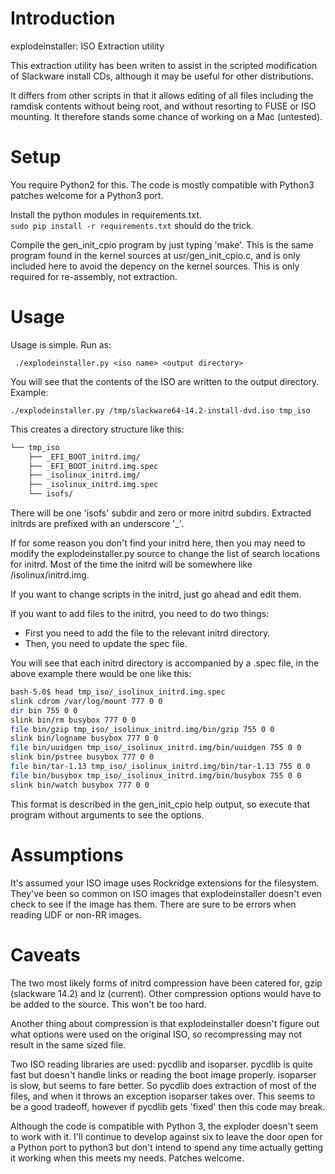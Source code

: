 Introduction
============

explodeinstaller: ISO Extraction utility

This extraction utility has been writen to assist in the scripted
modification of Slackware install CDs, although it may be useful for
other distributions.

It differs from other scripts in that it allows editing of all files
including the ramdisk contents without being root, and without resorting
to FUSE or ISO mounting.  It therefore stands some chance of working
on a Mac (untested).


Setup
=====

You require Python2 for this.  The code is mostly compatible with Python3
patches welcome for a Python3 port.

Install the python modules in requirements.txt.  
`sudo pip install -r requirements.txt` should do the trick.

Compile the gen_init_cpio program by just typing 'make'.  This is the
same program found in the kernel sources at usr/gen_init_cpio.c, and
is only included here to avoid the depency on the kernel sources.
This is only required for re-assembly, not extraction.


Usage
=====

Usage is simple.  Run as:

```
 ./explodeinstaller.py <iso name> <output directory>
```

You will see that the contents of the ISO are written to the output
directory.  Example:

```
./explodeinstaller.py /tmp/slackware64-14.2-install-dvd.iso tmp_iso
```

This creates a directory structure like this:

```bash
└── tmp_iso
    ├── _EFI_BOOT_initrd.img/
    ├── _EFI_BOOT_initrd.img.spec
    ├── _isolinux_initrd.img/
    ├── _isolinux_initrd.img.spec
    └── isofs/
```

There will be one 'isofs' subdir and zero or more initrd
subdirs.  Extracted initrds are prefixed with an underscore '_'.  

If for some reason you don't find your initrd here, then you may need to
modify the explodeinstaller.py source to change the list of search 
locations for initrd.  Most of the time the initrd will be somewhere like
/isolinux/initrd.img.

If you want to change scripts in the initrd, just go ahead and edit them.

If you want to add files to the initrd, you need to do two things:
 - First you need to add the file to the relevant initrd directory.  
 - Then, you need to update the spec file.

You will see that each initrd directory is accompanied by a .spec file,
in the above example there would be one like this:

```bash
bash-5.0$ head tmp_iso/_isolinux_initrd.img.spec 
slink cdrom /var/log/mount 777 0 0
dir bin 755 0 0
slink bin/rm busybox 777 0 0
file bin/gzip tmp_iso/_isolinux_initrd.img/bin/gzip 755 0 0
slink bin/logname busybox 777 0 0
file bin/uuidgen tmp_iso/_isolinux_initrd.img/bin/uuidgen 755 0 0
slink bin/pstree busybox 777 0 0
file bin/tar-1.13 tmp_iso/_isolinux_initrd.img/bin/tar-1.13 755 0 0
file bin/busybox tmp_iso/_isolinux_initrd.img/bin/busybox 755 0 0
slink bin/watch busybox 777 0 0
```

This format is described in the gen_init_cpio help output, so execute
that program without arguments to see the options.


Assumptions
===========

It's assumed your ISO image uses Rockridge extensions for the filesystem. 
They've been so common on ISO images that explodeinstaller doesn't even 
check to see if the image has them.  There are sure to be errors when reading 
UDF or non-RR images.


Caveats
=======

The two most likely forms of initrd compression have been catered for, 
gzip (slackware 14.2) and lz (current).  Other compression options would
have to be added to the source.  This won't be too hard.

Another thing about compression is that explodeinstaller doesn't figure 
out what options were used on the original ISO, so recompressing may not
result in the same sized file.

Two ISO reading libraries are used:  pycdlib and isoparser.  pycdlib is
quite fast but doesn't handle links or reading the boot image properly.
isoparser is slow, but seems to fare better.  So pycdlib does extraction of 
most of the files, and when it throws an exception isoparser takes over. 
This seems to be a good tradeoff, however if pycdlib gets 'fixed' then this
code may break.

Although the code is compatible with Python 3, the exploder doesn't seem to
work with it.  I'll continue to develop against six to leave the door open
for a Python port to python3 but don't intend to spend any time actually
getting it working when this meets my needs.  Patches welcome.
